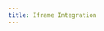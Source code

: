 ```yaml
---
title: Iframe Integration
---
```


<ExternalRedirect href="https://docs.starswap.xyz/protocol/V1/guides/iframe-integration" />
